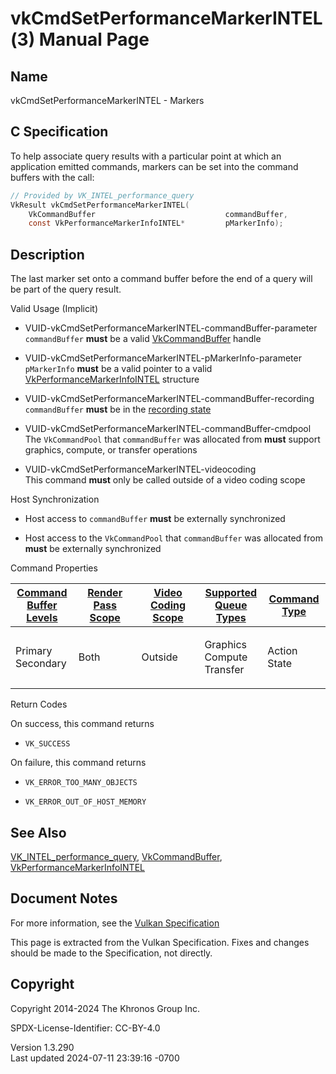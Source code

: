 # vkCmdSetPerformanceMarkerINTEL(3) Manual Page

## Name

vkCmdSetPerformanceMarkerINTEL - Markers



## <a href="#_c_specification" class="anchor"></a>C Specification

To help associate query results with a particular point at which an
application emitted commands, markers can be set into the command
buffers with the call:

``` c
// Provided by VK_INTEL_performance_query
VkResult vkCmdSetPerformanceMarkerINTEL(
    VkCommandBuffer                             commandBuffer,
    const VkPerformanceMarkerInfoINTEL*         pMarkerInfo);
```

## <a href="#_description" class="anchor"></a>Description

The last marker set onto a command buffer before the end of a query will
be part of the query result.

Valid Usage (Implicit)

- <a href="#VUID-vkCmdSetPerformanceMarkerINTEL-commandBuffer-parameter"
  id="VUID-vkCmdSetPerformanceMarkerINTEL-commandBuffer-parameter"></a>
  VUID-vkCmdSetPerformanceMarkerINTEL-commandBuffer-parameter  
  `commandBuffer` **must** be a valid
  [VkCommandBuffer](https://registry.khronos.org/vulkan/specs/1.3-extensions/man/html/VkCommandBuffer.html) handle

- <a href="#VUID-vkCmdSetPerformanceMarkerINTEL-pMarkerInfo-parameter"
  id="VUID-vkCmdSetPerformanceMarkerINTEL-pMarkerInfo-parameter"></a>
  VUID-vkCmdSetPerformanceMarkerINTEL-pMarkerInfo-parameter  
  `pMarkerInfo` **must** be a valid pointer to a valid
  [VkPerformanceMarkerInfoINTEL](https://registry.khronos.org/vulkan/specs/1.3-extensions/man/html/VkPerformanceMarkerInfoINTEL.html)
  structure

- <a href="#VUID-vkCmdSetPerformanceMarkerINTEL-commandBuffer-recording"
  id="VUID-vkCmdSetPerformanceMarkerINTEL-commandBuffer-recording"></a>
  VUID-vkCmdSetPerformanceMarkerINTEL-commandBuffer-recording  
  `commandBuffer` **must** be in the [recording
  state](#commandbuffers-lifecycle)

- <a href="#VUID-vkCmdSetPerformanceMarkerINTEL-commandBuffer-cmdpool"
  id="VUID-vkCmdSetPerformanceMarkerINTEL-commandBuffer-cmdpool"></a>
  VUID-vkCmdSetPerformanceMarkerINTEL-commandBuffer-cmdpool  
  The `VkCommandPool` that `commandBuffer` was allocated from **must**
  support graphics, compute, or transfer operations

- <a href="#VUID-vkCmdSetPerformanceMarkerINTEL-videocoding"
  id="VUID-vkCmdSetPerformanceMarkerINTEL-videocoding"></a>
  VUID-vkCmdSetPerformanceMarkerINTEL-videocoding  
  This command **must** only be called outside of a video coding scope

Host Synchronization

- Host access to `commandBuffer` **must** be externally synchronized

- Host access to the `VkCommandPool` that `commandBuffer` was allocated
  from **must** be externally synchronized

Command Properties

<table class="tableblock frame-all grid-all stretch">
<colgroup>
<col style="width: 20%" />
<col style="width: 20%" />
<col style="width: 20%" />
<col style="width: 20%" />
<col style="width: 20%" />
</colgroup>
<thead>
<tr>
<th class="tableblock halign-left valign-top"><a
href="#VkCommandBufferLevel">Command Buffer Levels</a></th>
<th class="tableblock halign-left valign-top"><a
href="#vkCmdBeginRenderPass">Render Pass Scope</a></th>
<th class="tableblock halign-left valign-top"><a
href="#vkCmdBeginVideoCodingKHR">Video Coding Scope</a></th>
<th class="tableblock halign-left valign-top"><a
href="#VkQueueFlagBits">Supported Queue Types</a></th>
<th class="tableblock halign-left valign-top"><a
href="#fundamentals-queueoperation-command-types">Command Type</a></th>
</tr>
</thead>
<tbody>
<tr>
<td class="tableblock halign-left valign-top"><p>Primary<br />
Secondary</p></td>
<td class="tableblock halign-left valign-top"><p>Both</p></td>
<td class="tableblock halign-left valign-top"><p>Outside</p></td>
<td class="tableblock halign-left valign-top"><p>Graphics<br />
Compute<br />
Transfer</p></td>
<td class="tableblock halign-left valign-top"><p>Action<br />
State</p></td>
</tr>
</tbody>
</table>

Return Codes

On success, this command returns  
- `VK_SUCCESS`

On failure, this command returns  
- `VK_ERROR_TOO_MANY_OBJECTS`

- `VK_ERROR_OUT_OF_HOST_MEMORY`

## <a href="#_see_also" class="anchor"></a>See Also

[VK_INTEL_performance_query](https://registry.khronos.org/vulkan/specs/1.3-extensions/man/html/VK_INTEL_performance_query.html),
[VkCommandBuffer](https://registry.khronos.org/vulkan/specs/1.3-extensions/man/html/VkCommandBuffer.html),
[VkPerformanceMarkerInfoINTEL](https://registry.khronos.org/vulkan/specs/1.3-extensions/man/html/VkPerformanceMarkerInfoINTEL.html)

## <a href="#_document_notes" class="anchor"></a>Document Notes

For more information, see the <a
href="https://registry.khronos.org/vulkan/specs/1.3-extensions/html/vkspec.html#vkCmdSetPerformanceMarkerINTEL"
target="_blank" rel="noopener">Vulkan Specification</a>

This page is extracted from the Vulkan Specification. Fixes and changes
should be made to the Specification, not directly.

## <a href="#_copyright" class="anchor"></a>Copyright

Copyright 2014-2024 The Khronos Group Inc.

SPDX-License-Identifier: CC-BY-4.0

Version 1.3.290  
Last updated 2024-07-11 23:39:16 -0700
